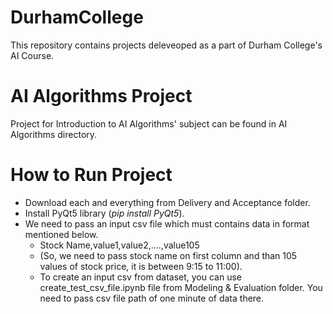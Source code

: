 # DurhamCollege
This repository contains projects deleveoped as a part of Durham College's AI Course.

# AI Algorithms Project
Project for Introduction to AI Algorithms' subject can be found in AI Algorithms directory.

# How to Run Project
- Download each and everything from Delivery and Acceptance folder.
- Install PyQt5 library (<i>pip install PyQt5</i>).
- We need to pass an input csv file which must contains data in format mentioned below.
    - Stock Name,value1,value2,....,value105
    - (So, we need to pass stock name on first column and than 105 values of stock price, it is between 9:15 to 11:00).
    - To create an input csv from dataset, you can use create_test_csv_file.ipynb file from Modeling & Evaluation folder. 
     You need to pass csv file path of one minute of data there.
     
